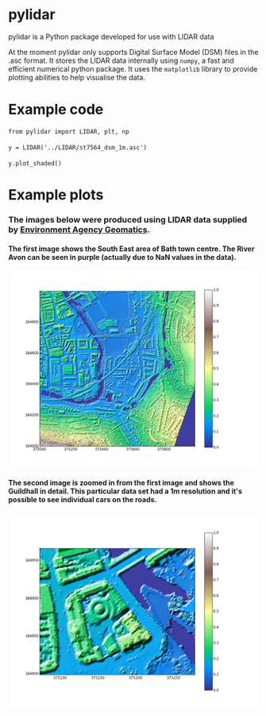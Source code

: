 pylidar
=======

pylidar is a Python package developed for use with LIDAR data

At the moment pylidar only supports Digital Surface Model (DSM) files in the .asc format. It stores the LIDAR data internally using `numpy`, a fast and efficient numerical python package. It uses the `matplotlib` library to provide plotting abilities to help visualise the data.

Example code
============

    from pylidar import LIDAR, plt, np
    
    y = LIDAR('../LIDAR/st7564_dsm_1m.asc')
    
    y.plot_shaded()
    
Example plots
=============

### The images below were produced using LIDAR data supplied by [Environment Agency Geomatics](https://www.geomatics-group.co.uk/GeoCMS/Homepage.aspx).

#### The first image shows the South East area of Bath town centre. The River Avon can be seen in purple (actually due to NaN values in the data).

![Centre of Bath](example_images/bath.png)

#### The second image is zoomed in from the first image and shows the Guildhall in detail. This particular data set had a 1m resolution and it's possible to see individual cars on the roads.

![Bath Guildhall](example_images/bath_guildhall.png)